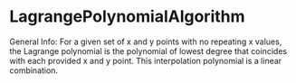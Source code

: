 # LagrangePolynomialAlgorithm

General Info: For a given set of x and y points with no repeating x values, 
the Lagrange polynomial is the polynomial of lowest degree that coincides 
with each provided x and y point. This interpolation polynomial is a 
linear combination.
